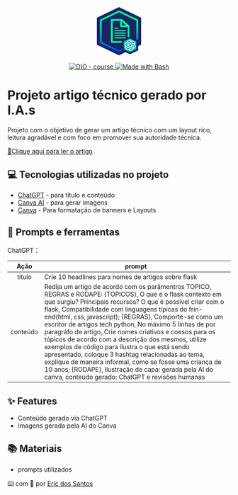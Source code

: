 <p align="center">
    <img width="100" src="assets/banner.png">
</p>


<p align="center">
  <a href="https://dio.me/"><img src="https://img.shields.io/badge/DIO-Course-28DA77?logo=youtube" alt="DIO - course">
  </a>
  <a href="https://www.gnu.org/software/bash/" title="Go to Bash homepage"><img src="https://img.shields.io/badge/Prompt-Project-blue?logo=gnu-bash&amp;logoColor=white" alt="Made with Bash">
  </a>
</p>


# Projeto artigo técnico gerado por I.A.s

Projeto com o objetivo de gerar um artigo técnico com um layout rico, leitura agradável e com foco em promover sua autoridade técnica.

<a href="https://web.dio.me/articles/explorando-o-mundo-do-flask-do-surgimento-aos-recursos-principais?back=%2Farticles&page=1&order=oldest" title="View PDF now"> 📕Clique aqui para ler o artigo</a>

## 💻 Tecnologias utilizadas no projeto

- [ChatGPT](https://chat.openai.com/) - para título e conteúdo
- [Canva AI](https://www.canva.com/pt_br/gerador-imagem-ia/) - para gerar imagens
- [Canva](https://www.canva.com/pt_br/about/) - Para formatação de banners e Layouts

## 📄 Prompts e ferramentas


ChatGPT：

|   Ação   | prompt                                                                                                                                                                                                                                                                         |
| :------: | ------------------------------------------------------------------------------------------------------------------------------------------------------------------------------------------------------------------------------------------------------------------------------ |
|  título  | Crie 10 headlines para nomes de artigos sobre flask                                                                                                                                                                                                    |
| conteúdo | Redija um artigo de acordo com os parâmentros TOPICO, REGRAS e RODAPE: {TOPICOS}, O que é o flask contexto em que surgiu? Principais recursos? O que é possível criar com o flask, Compatibilidade com linguagens típicas do frin-end(html, css, javascript); {REGRAS}, Comporte-se como um escritor de artigos tech python, No máximo 5 linhas de por paragráfo de artigo, Crie nomes criativos e coesos para os tópicos de acordo com a descrição dos mesmos, utilize exemplos de código para ilustra o que está sendo apresentado, coloque 3 hashtag relacionadas ao tema, explique de maneira informal, como se fosse uma criança de 10 anos; {RODAPE}, Ilustração de capa: gerada pela AI do canva, conteúdo gerado: ChatGPT e revisões humanas |

## ✨ Features

- Conteúdo gerado via ChatGPT
- Imagens gerada pela AI do Canva

## 📚 Materiais

- prompts utilizados

⌨️ com 💜 por [Eric dos Santos](https://github.com/ericshantos)
